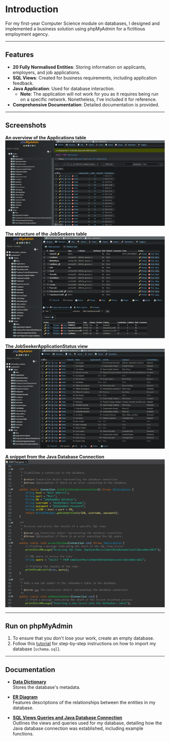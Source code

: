 # Introduction

For my first-year Computer Science module on databases, I designed and implemented a business solution using phpMyAdmin for a fictitious employment agency.

---

## Features

- **20 Fully Normalised Entities**: Storing information on applicants, employers, and job applications.
- **SQL Views**: Created for business requirements, including application feedback.
- **Java Application**: Used for database interaction.
  - **Note**: The application will not work for you as it requires being run on a specific network. Nonetheless, I've included it for reference.
- **Comprehensive Documentation**: Detailed documentation is provided.

---

## Screenshots

**An overview of the Applications table**  
![Overview of the Applications table](https://github.com/Xelodico/random-resources/blob/main/images/csc1023%20databases%20project/phpMyAdmin.png?raw=true)

**The structure of the JobSeekers table**  
![Structure of the JobSeekers table](https://github.com/Xelodico/random-resources/blob/main/images/csc1023%20databases%20project/jobseekers%20structure.png?raw=true)

**The JobSeekerApplicationStatus view**  
![JobSeekerApplicationStatus view](https://github.com/Xelodico/random-resources/blob/main/images/csc1023%20databases%20project/jobseekerapplicationstatus%20view.png?raw=true)

**A snippet from the Java Database Connection**  
![JDBC](https://github.com/Xelodico/random-resources/blob/main/images/csc1023%20databases%20project/jdbc.png?raw=true)

---

## Run on phpMyAdmin

1. To ensure that you don't lose your work, create an empty database.
2. Follow this [tutorial](https://help.one.com/hc/en-us/articles/115005588189-How-do-I-import-a-database-to-phpMyAdmin#step-1) for step-by-step instructions on how to import my database (`schema.sql`).

---

## Documentation

- **[Data Dictionary](https://nbviewer.org/github/Xelodico/random-resources/blob/main/documents/csc1023%20databases%20project/dataDictionary.pdf)**  
  Stores the database's metadata.

- **[ER Diagram](https://nbviewer.org/github/Xelodico/random-resources/blob/main/documents/csc1023%20databases%20project/erd.pdf)**  
  Features descriptions of the relationships between the entities in my database.

- **[SQL Views Queries and Java Database Connection](https://nbviewer.org/github/Xelodico/random-resources/blob/main/documents/csc1023%20databases%20project/query.pdf)**  
  Outlines the views and queries used for my database, detailing how the Java database connection was established, including example functions.
